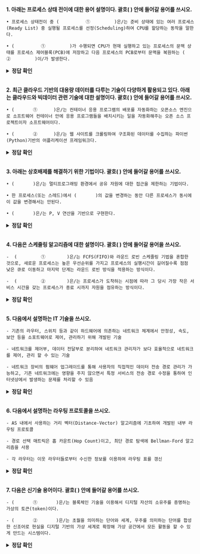 **1. 아래는 ​프로세스 상태 전이에 대한 용어 설명이다. 괄호(           ) 안에 들어갈 용어를 쓰시오.**

```
• 프로세스 상태전이 중 (          ①         )은/는 준비 상태에 있는 여러 프로세스(Ready List) 중 실행될 프로세스를 선정(Scheduling)하여 CPU를 할당하는 동작을 말한다.

• (          ①         )가 수행되면 CPU가 현재 실행하고 있는 프로세스의 문맥 상태를 프로세스 제어블록(PCB)에 저장하고 다음 프로세스의 PCB로부터 문맥을 복원하는 (          ②         )이/가 발생한다.
```


<details>
<summary><b>정답 확인</b></summary>
<div markdown="1">

① 디스패치(Dispatch)

② 문맥 교환(Context switching)

</div>
</details>
</br>

**2. 최근 클라우드 기반의 대용량 데이터를 다루는 기술이 다양하게 활용되고 있다. 아래는 클라우드와 빅데이터 관련 기술에 대한 설명이다. 괄호(      ) 안에 들어갈 용어를 쓰시오.**

```
• (       ①      )은/는 컨테이너 응용 프로그램의 배포를 자동화하는 오픈소스 엔진으로 소프트웨어 컨테이너 안에 응용 프로그램들을 배치시키는 일을 자동화해주는 오픈 소스 프로젝트이자 소프트웨어이다.

• (       ②      )은/는 웹 사이트를 크롤링하여 구조화된 데이터를 수집하는 파이썬(Python)기반의 어플리케이션 프레임워크다.
```
<details>
<summary><b>정답 확인</b></summary>
<div markdown="1">

① 도커(Docker)

② 스크레파이(Scrapy)

</div>
</details>
</br>

**3. 아래는 상호배제를 해결하기 위한 기법이다. 괄호(        ) 안에 들어갈 용어를 쓰시오.**

```
• (       )은/는 멀티프로그래밍 환경에서 공유 자원에 대한 접근을 제한하는 기법이다.

• 한 프로세스(또는 스레드)에서 (       )의 값을 변경하는 동안 다른 프로세스가 동시에 이 값을 변경해서는 안된다.

• (       )은/는 P, V 연산을 기반으로 구현한다.
```

<details>
<summary><b>정답 확인</b></summary>
<div markdown="1">

세마포어(Semaphore)

</div>
</details>
</br>

**4. 다음은 스케줄링 알고리즘에 대한 설명이다. 괄호(        ) 안에 들어갈 용어을 쓰시오.**
```
-  (         ①        )은/는 FCFS(FIFO)와 라운드 로빈 스케줄링 기법을 혼합한 것으로, 새로운 프로세스는 높은 우선순위를 가지고 프로세스의 실행시간이 길어질수록 점점 낮은 큐로 이동하고 마지막 단계는 라운드 로빈 방식을 적용하는 방식이다.

-  (         ②        )은/는 프로세스가 도착하는 시점에 따라 그 당시 가장 작은 서비스 시간을 갖는 프로세스가 종료 시까지 자원을 점유하는 방식이다.
```
<details>
<summary><b>정답 확인</b></summary>
<div markdown="1">

① 다단계 피드백 큐(Multi Level Feedback Queue)

② SJF(Shortest Job First)

</div>
</details>
</br>

**5. 다음에서 설명하는 IT 기술을 쓰시오.**
```
- 기존의 라우터, 스위치 등과 같이 하드웨어에 의존하는 네트워크 체계에서 안정성, 속도, 보안 등을 소포트웨어로 제어, 관리하기 위해 개발된 기술

- 네트워크를 제어부, 데이터 전달부로 분리하여 네트워크 관리자가 보다 효율적으로 네트워크를 제어, 관리 할 수 있는 기술

- 네트워크 장비의 펌웨어 업그레이드를 통해 사용자의 직접적인 데이터 전송 경로 관리가 가능하고, 기존 네트워크에는 영향을 주지 않으면서 특정 서비스의 전송 경로 수정을 통하여 인터넷상에서 발생하는 문제를 처리할 수 있음
```

<details>
<summary><b>정답 확인</b></summary>
<div markdown="1">

SDN(Software Defined Networking)

</div>
</details>
</br>

**6. 다음에서 설명하는 라우팅 프로토콜을 쓰시오.**
```
- AS 내에서 사용하는 거리 벡터(Distance-Vector) 알고리즘에 기초하여 개발된 내부 라우팅 프로토콜

- 경로 선택 매트릭은 홉 카운트(Hop Count)이고, 최단 경로 탐색에 Bellman-Ford 알고리즘을 사용

- 각 라우터는 이웃 라우터들로부터 수신한 정보를 이용하여 라우팅 표를 갱신
```
<details>
<summary><b>정답 확인</b></summary>
<div markdown="1">

RIP(Routing Information Protocol)

</div>
</details>
</br>

**7. 다음은 신기술 용어이다. 괄호(      ) 안에 들어갈 용어를 쓰시오.**
```
- (       ①       )은/는 블록체인 기술을 이용해서 디지털 자산의 소유주를 증명하는 가상의 토큰(token)이다.

- (       ②       )은/는 초월을 의미하는 단어와 세계, 우주를 의미하는 단어를 합성한 신조어로 현실을 디지털 기반의 가상 세계로 확장해 가상 공간에서 모든 활동을 할 수 있게 만드는 시스템이다.
```

<details>
<summary><b>정답 확인</b></summary>
<div markdown="1">

① 대체 불가능한 토큰(Non-fungible token)

② 메타버스(metaverse)

</div>
</details>
</br>